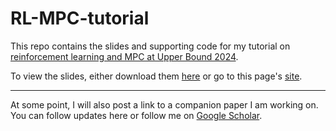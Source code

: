 # RL-MPC-tutorial

 
This repo contains the slides and supporting code for my tutorial on [reinforcement learning and MPC at Upper Bound 2024](https://www.upperbound.ai/speakers/SPEWNJXVTAX).

To view the slides, either download them [here](./slides) or go to this page's [site](https://nplawrence.com/RL-MPC-tutorial/).

---

At some point, I will also post a link to a companion paper I am working on. You can follow updates here or follow me on [Google Scholar](https://scholar.google.com/citations?user=Fe9p7QoAAAAJ&hl).

